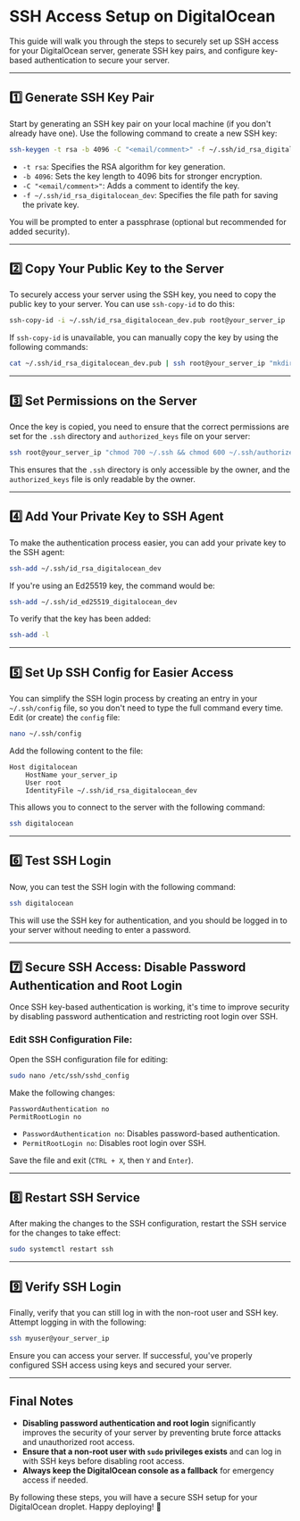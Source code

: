 # **SSH Access Setup on DigitalOcean**

This guide will walk you through the steps to securely set up SSH access for your DigitalOcean server, generate SSH key pairs, and configure key-based authentication to secure your server.

---

## **1️⃣ Generate SSH Key Pair**

Start by generating an SSH key pair on your local machine (if you don't already have one). Use the following command to create a new SSH key:

```bash
ssh-keygen -t rsa -b 4096 -C "<email/comment>" -f ~/.ssh/id_rsa_digitalocean_dev
```

- `-t rsa`: Specifies the RSA algorithm for key generation.
- `-b 4096`: Sets the key length to 4096 bits for stronger encryption.
- `-C "<email/comment>"`: Adds a comment to identify the key.
- `-f ~/.ssh/id_rsa_digitalocean_dev`: Specifies the file path for saving the private key.

You will be prompted to enter a passphrase (optional but recommended for added security).

---

## **2️⃣ Copy Your Public Key to the Server**

To securely access your server using the SSH key, you need to copy the public key to your server. You can use `ssh-copy-id` to do this:

```bash
ssh-copy-id -i ~/.ssh/id_rsa_digitalocean_dev.pub root@your_server_ip
```

If `ssh-copy-id` is unavailable, you can manually copy the key by using the following commands:

```bash
cat ~/.ssh/id_rsa_digitalocean_dev.pub | ssh root@your_server_ip "mkdir -p ~/.ssh && cat >> ~/.ssh/authorized_keys"
```

---

## **3️⃣ Set Permissions on the Server**

Once the key is copied, you need to ensure that the correct permissions are set for the `.ssh` directory and `authorized_keys` file on your server:

```bash
ssh root@your_server_ip "chmod 700 ~/.ssh && chmod 600 ~/.ssh/authorized_keys"
```

This ensures that the `.ssh` directory is only accessible by the owner, and the `authorized_keys` file is only readable by the owner.

---

## **4️⃣ Add Your Private Key to SSH Agent**

To make the authentication process easier, you can add your private key to the SSH agent:

```bash
ssh-add ~/.ssh/id_rsa_digitalocean_dev
```

If you're using an Ed25519 key, the command would be:

```bash
ssh-add ~/.ssh/id_ed25519_digitalocean_dev
```

To verify that the key has been added:

```bash
ssh-add -l
```

---

## **5️⃣ Set Up SSH Config for Easier Access**

You can simplify the SSH login process by creating an entry in your `~/.ssh/config` file, so you don't need to type the full command every time. Edit (or create) the `config` file:

```bash
nano ~/.ssh/config
```

Add the following content to the file:

```plaintext
Host digitalocean
    HostName your_server_ip
    User root
    IdentityFile ~/.ssh/id_rsa_digitalocean_dev
```

This allows you to connect to the server with the following command:

```bash
ssh digitalocean
```

---

## **6️⃣ Test SSH Login**

Now, you can test the SSH login with the following command:

```bash
ssh digitalocean
```

This will use the SSH key for authentication, and you should be logged in to your server without needing to enter a password.

---

## **7️⃣ Secure SSH Access: Disable Password Authentication and Root Login**

Once SSH key-based authentication is working, it's time to improve security by disabling password authentication and restricting root login over SSH.

### **Edit SSH Configuration File:**

Open the SSH configuration file for editing:

```bash
sudo nano /etc/ssh/sshd_config
```

Make the following changes:

```plaintext
PasswordAuthentication no
PermitRootLogin no
```

- `PasswordAuthentication no`: Disables password-based authentication.
- `PermitRootLogin no`: Disables root login over SSH.

Save the file and exit (`CTRL + X`, then `Y` and `Enter`).

---

## **8️⃣ Restart SSH Service**

After making the changes to the SSH configuration, restart the SSH service for the changes to take effect:

```bash
sudo systemctl restart ssh
```

---

## **9️⃣ Verify SSH Login**

Finally, verify that you can still log in with the non-root user and SSH key. Attempt logging in with the following:

```bash
ssh myuser@your_server_ip
```

Ensure you can access your server. If successful, you've properly configured SSH access using keys and secured your server.

---

## **Final Notes**

- **Disabling password authentication and root login** significantly improves the security of your server by preventing brute force attacks and unauthorized root access.
- **Ensure that a non-root user with `sudo` privileges exists** and can log in with SSH keys before disabling root access.
- **Always keep the DigitalOcean console as a fallback** for emergency access if needed.

By following these steps, you will have a secure SSH setup for your DigitalOcean droplet. Happy deploying! 🚀
